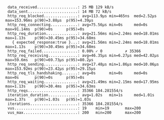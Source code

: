     data_received..................: 25 MB 129 kB/s
     data_sent......................: 14 MB 72 kB/s
     http_req_blocked...............: avg=113.9µs min=465ns  med=2.52µs  max=153.96ms p(90)=3.88µs  p(95)=4.39µs
     http_req_connecting............: avg=75.56µs min=0s     med=0s      max=91.14ms  p(90)=0s      p(95)=0s
     http_req_duration..............: avg=21.56ms min=2.24ms med=18.01ms max=1.13s    p(90)=30.45ms p(95)=34.68ms
       { expected_response:true }...: avg=21.56ms min=2.24ms med=18.01ms max=1.13s    p(90)=30.45ms p(95)=34.68ms
     http_req_failed................: 0.00% ✓ 0          ✗ 35366
     http_req_receiving.............: avg=46.35µs min=6.27µs med=42.02µs max=59.6ms   p(90)=69.73µs p(95)=80.2µs
     http_req_sending...............: avg=17.48µs min=1.86µs med=10.06µs max=153.92ms p(90)=23.42µs p(95)=29.15µs
     http_req_tls_handshaking.......: avg=0s      min=0s     med=0s      max=0s       p(90)=0s      p(95)=0s
     http_req_waiting...............: avg=21.49ms min=2.15ms med=17.95ms max=1.13s    p(90)=30.4ms  p(95)=34.63ms
     http_reqs......................: 35366 184.281554/s
     iteration_duration.............: avg=1.02s   min=1s     med=1.01s   max=1.37s    p(90)=1.03s   p(95)=1.03s
     iterations.....................: 35366 184.281554/s
     vus............................: 19    min=19       max=200
     vus_max........................: 200   min=200      max=200
